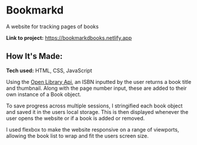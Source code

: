 # Bookmarkd
A website for tracking pages of books 

**Link to project:** https://bookmarkdbooks.netlify.app

## How It's Made:
**Tech used:** HTML, CSS, JavaScript

Using the [Open Library Api](https://openlibrary.org/developers/api), an ISBN inputted by the user returns a book title and thumbnail. Along with the page number input, these are added to their own instance of a Book object.

To save progress across multiple sessions, I stringified each book object and saved it in the users local storage. This is then displayed whenever the user opens the website or if a  book is added or removed.

I used flexbox to make the website responsive on a range of viewports, allowing the book list to wrap and fit the users screen size.







